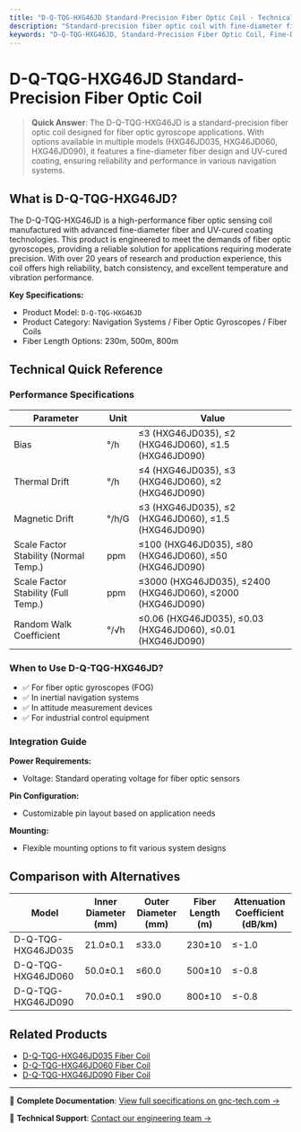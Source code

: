 ```yaml
---
title: "D-Q-TQG-HXG46JD Standard-Precision Fiber Optic Coil - Technical Reference"
description: "Standard-precision fiber optic coil with fine-diameter fiber design and UV-cured coating for fiber optic gyroscope applications."
keywords: "D-Q-TQG-HXG46JD, Standard-Precision Fiber Optic Coil, Fine-Diameter Fiber Design, UV-Cured Coating, Fiber Optic Gyroscope Applications"
---
```


# D-Q-TQG-HXG46JD Standard-Precision Fiber Optic Coil

> **Quick Answer**: The D-Q-TQG-HXG46JD is a standard-precision fiber optic coil designed for fiber optic gyroscope applications. With options available in multiple models (HXG46JD035, HXG46JD060, HXG46JD090), it features a fine-diameter fiber design and UV-cured coating, ensuring reliability and performance in various navigation systems.

## What is D-Q-TQG-HXG46JD?

The D-Q-TQG-HXG46JD is a high-performance fiber optic sensing coil manufactured with advanced fine-diameter fiber and UV-cured coating technologies. This product is engineered to meet the demands of fiber optic gyroscopes, providing a reliable solution for applications requiring moderate precision. With over 20 years of research and production experience, this coil offers high reliability, batch consistency, and excellent temperature and vibration performance.

**Key Specifications:**
- Product Model: `D-Q-TQG-HXG46JD`
- Product Category: Navigation Systems / Fiber Optic Gyroscopes / Fiber Coils
- Fiber Length Options: 230m, 500m, 800m

## Technical Quick Reference

### Performance Specifications

| Parameter | Unit | Value |
|-----------|------|-------|
| Bias | °/h | ≤3 (HXG46JD035), ≤2 (HXG46JD060), ≤1.5 (HXG46JD090) |
| Thermal Drift | °/h | ≤4 (HXG46JD035), ≤3 (HXG46JD060), ≤2 (HXG46JD090) |
| Magnetic Drift | °/h/G | ≤3 (HXG46JD035), ≤2 (HXG46JD060), ≤1.5 (HXG46JD090) |
| Scale Factor Stability (Normal Temp.) | ppm | ≤100 (HXG46JD035), ≤80 (HXG46JD060), ≤50 (HXG46JD090) |
| Scale Factor Stability (Full Temp.) | ppm | ≤3000 (HXG46JD035), ≤2400 (HXG46JD060), ≤2000 (HXG46JD090) |
| Random Walk Coefficient | °/√h | ≤0.06 (HXG46JD035), ≤0.03 (HXG46JD060), ≤0.01 (HXG46JD090) |

### When to Use D-Q-TQG-HXG46JD?
- ✅ For fiber optic gyroscopes (FOG)
- ✅ In inertial navigation systems
- ✅ In attitude measurement devices
- ✅ For industrial control equipment

### Integration Guide
**Power Requirements:**
- Voltage: Standard operating voltage for fiber optic sensors

**Pin Configuration:**
- Customizable pin layout based on application needs

**Mounting:**
- Flexible mounting options to fit various system designs

## Comparison with Alternatives

| Model | Inner Diameter (mm) | Outer Diameter (mm) | Fiber Length (m) | Attenuation Coefficient (dB/km) |
|-------|----------------------|---------------------|-------------------|----------------------------------|
| D-Q-TQG-HXG46JD035 | 21.0±0.1 | ≤33.0 | 230±10 | ≤-1.0 |
| D-Q-TQG-HXG46JD060 | 50.0±0.1 | ≤60.0 | 500±10 | ≤-0.8 |
| D-Q-TQG-HXG46JD090 | 70.0±0.1 | ≤90.0 | 800±10 | ≤-0.8 |

## Related Products
- [D-Q-TQG-HXG46JD035 Fiber Coil](https://www.gnc-tech.com/products/fiber-coil-hxg46jd035/)
- [D-Q-TQG-HXG46JD060 Fiber Coil](https://www.gnc-tech.com/products/fiber-coil-hxg46jd060/)
- [D-Q-TQG-HXG46JD090 Fiber Coil](https://www.gnc-tech.com/products/fiber-coil-hxg46jd090/)

---

📘 **Complete Documentation**: [View full specifications on gnc-tech.com →](https://www.gnc-tech.com/products/fiber-coil-hxg46jd/)

💬 **Technical Support**: [Contact our engineering team →](https://www.gnc-tech.com/contact)